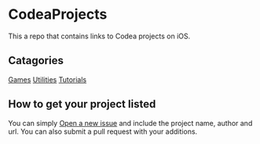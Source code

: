 CodeaProjects
=============

This a repo that contains links to Codea projects on iOS.

Catagories
----------
[Games](https://github.com/CodeaProjects/CodeaProjects/blob/master/Games.md)
[Utilities](https://github.com/CodeaProjects/CodeaProjects/blob/master/Games.md)
[Tutorials](https://github.com/CodeaProjects/CodeaProjects/blob/master/Games.md)

How to get your project listed
-------------
You can simply [Open a new issue](https://github.com/CodeaProjects/CodeaProjects/issues/new) and include the project name, author and url. You can also submit a pull request with your additions.
